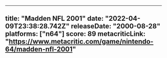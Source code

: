 
---
title: "Madden NFL 2001"
date: "2022-04-09T23:38:28.742Z"
releaseDate: "2000-08-28"
platforms: ["n64"]
score: 89
metacriticLink: "https://www.metacritic.com/game/nintendo-64/madden-nfl-2001"
---
